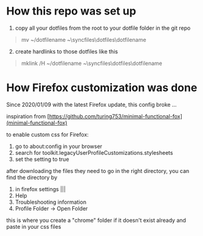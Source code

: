# How this repo was set up
1. copy all your dotfiles from the root to your dotfile folder in the git repo
> mv ~/dotfilename ~\syncfiles\dotfiles\dotfilename
2. create hardlinks to those dotfiles like this
> mklink /H ~/dotfilename ~\syncfiles\dotfiles\dotfilename

# How Firefox customization was done

Since 2020/01/09 with the latest Firefox update, this config broke ...

inspiration from [https://github.com/turing753/minimal-functional-fox](minimal-functional-fox)

to enable custom css for Firefox:
1. go to about:config in your browser
2. search for toolkit.legacyUserProfileCustomizations.stylesheets
3. set the setting to true

after downloading the files they need to go in the right directory, you can find the directory by 
1. in firefox settings |||
2. Help
3. Troubleshooting information
4. Profile Folder -> Open Folder

this is where you create a "chrome" folder if it doesn't exist already and paste in your css files
